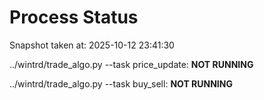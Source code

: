 # Process Status

Snapshot taken at: 2025-10-12 23:41:30

../wintrd/trade_algo.py --task price_update: **NOT RUNNING**

../wintrd/trade_algo.py --task buy_sell: **NOT RUNNING**

